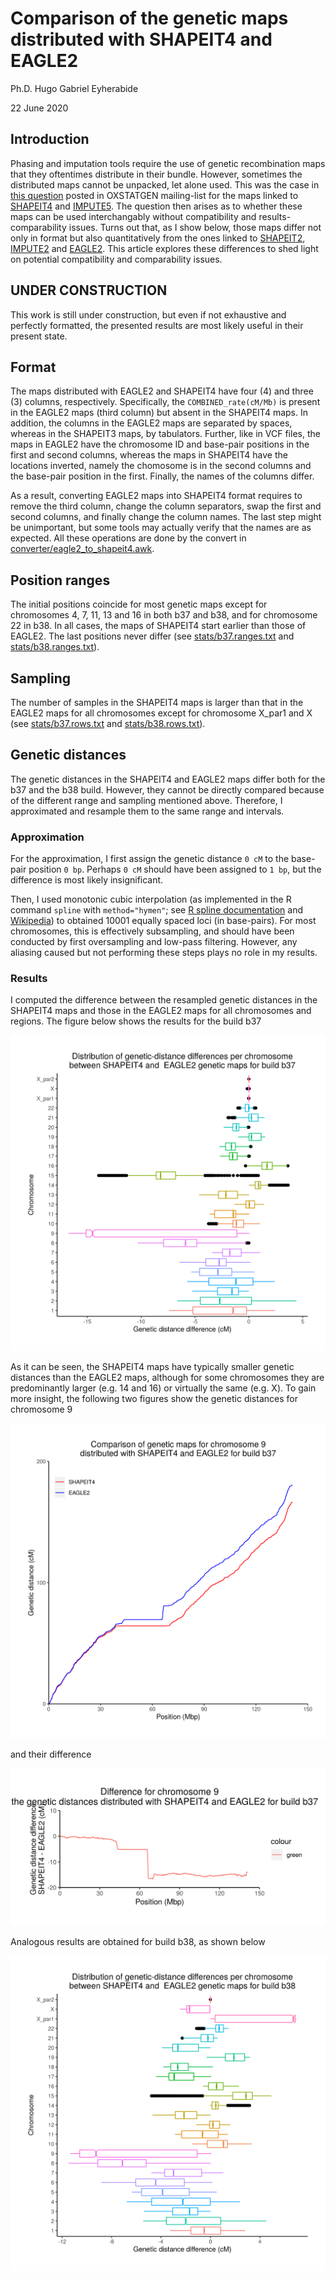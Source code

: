 # Comparison of the genetic maps distributed with SHAPEIT4 and EAGLE2

Ph.D. Hugo Gabriel Eyherabide

22 June 2020

## Introduction

Phasing and imputation tools require the use of genetic recombination maps that they oftentimes distribute in their bundle. However, sometimes the distributed maps cannot be unpacked, let alone used. This was the case in [this question](https://www.jiscmail.ac.uk/cgi-bin/wa-jisc.exe?A2=ind2006&L=OXSTATGEN&O=D&P=6811) posted in OXSTATGEN mailing-list for the maps linked to [SHAPEIT4](https://github.com/odelaneau/shapeit4) and [IMPUTE5](https://jmarchini.org/impute5/). The question then arises as to whether these maps can be used interchangably without compatibility and results-comparability issues. Turns out that, as I show below, those maps differ not only in format but also quantitatively from the ones linked to [SHAPEIT2](https://mathgen.stats.ox.ac.uk/genetics_software/shapeit/shapeit.html), [IMPUTE2](https://mathgen.stats.ox.ac.uk/impute/impute_v2.html) and [EAGLE2](https://data.broadinstitute.org/alkesgroup/Eagle/https://data.broadinstitute.org/alkesgroup/Eagle/). This article explores these differences to shed light on potential compatibility and comparability issues.


## UNDER CONSTRUCTION

This work is still under construction, but even if not exhaustive and perfectly formatted, the presented results are most likely useful in their present state.

## Format

The maps distributed with EAGLE2 and SHAPEIT4 have four (4) and three (3) columns, respectively. Specifically, the `COMBINED_rate(cM/Mb)` is present in the EAGLE2 maps (third column) but absent in the SHAPEIT4 maps. In addition, the columns in the EAGLE2 maps are separated by spaces, whereas in the SHAPEIT3 maps, by tabulators. Further, like in VCF files, the maps in EAGLE2 have the chromosome ID and base-pair positions in the first and second columns, whereas the maps in SHAPEIT4 have the locations inverted, namely the chomosome is in the second columns and the base-pair position in the first. Finally, the names of the columns differ.

As a result, converting EAGLE2 maps into SHAPEIT4 format requires to remove the third column, change the column separators, swap the first and second columns, and finally change the column names. The last step might be unimportant, but some tools may actually verify that the names are as expected. All these operations are done by the convert in [converter/eagle2_to_shapeit4.awk](converter/eagle2_to_shapeit4.awk).


## Position ranges

The initial positions coincide for most genetic maps except for chromosomes 4, 7, 11, 13 and 16 in both b37 and b38, and for chromosome 22 in b38. In all cases, the maps of SHAPEIT4 start earlier than those of EAGLE2. The last positions never differ (see [stats/b37.ranges.txt](stats/b37.ranges.txt) and [stats/b38.ranges.txt](stats/b38.ranges.txt)). 


## Sampling

The number of samples in the SHAPEIT4 maps is larger than that in the EAGLE2 maps for all chromosomes except for chromosome X_par1 and X (see [stats/b37.rows.txt](stats/b37.rows.txt) and [stats/b38.rows.txt](stats/b38.rows.txt)).


## Genetic distances

The genetic distances in the SHAPEIT4 and EAGLE2 maps differ both for the b37 and the b38 build. However, they cannot be directly compared because of the different range and sampling mentioned above. Therefore, I approximated and resample them to the same range and intervals.


### Approximation

For the approximation, I first assign the genetic distance `0 cM` to the base-pair position `0 bp`. Perhaps `0 cM` should have been assigned to `1 bp`, but the difference is most likely insignificant.

Then, I used monotonic cubic interpolation (as implemented in the R command `spline` with `method="hymen"`; see [R spline documentation](https://www.rdocumentation.org/packages/stats/versions/3.6.2/topics/splinefun) and [Wikipedia](https://en.wikipedia.org/wiki/Monotone_cubic_interpolation)) to obtained 10001 equally spaced loci (in base-pairs). For most chromosomes, this is effectively subsampling, and should have been conducted by first oversampling and low-pass filtering. However, any aliasing caused but not performing these steps plays no role in my results.


### Results

I computed the difference between the resampled genetic distances in the SHAPEIT4 maps and those in the EAGLE2 maps for all chromosomes and regions. The figure below shows the results for the build b37

![Genetic-distance difference for build b37](figures/All.b37.genetic_map_difference_shapeit4_vs_eagle2.png "Genetic-distance difference for build b37")


As it can be seen, the SHAPEIT4 maps have typically smaller genetic distances than the EAGLE2 maps, although for some chromosomes they are predominantly larger (e.g. 14 and 16) or virtually the same (e.g. X). To gain more insight, the following two figures show the genetic distances for chromosome 9

![Genetic-distance comparison for chromosome 9 in build b37](figures/chr9.b37.genetic_map_shapeit4_vs_eagle2.png "Genetic-distance comparison for chromosome 9 in build b37")

and their difference

![Genetic-distance difference for chromosome 9 in build b37](figures/chr9.b37.genetic_map_difference_shapeit4_vs_eagle2.png "Genetic-distance difference for chromosome 9 in build b37")


Analogous results are obtained for build b38, as shown below

![Genetic-distance difference for build b38](figures/All.b38.genetic_map_difference_shapeit4_vs_eagle2.png "Genetic-distance difference for build b38")



<!-- # References -->

<!-- + Original article: [https://adamdrake.com/command-line-tools-can-be-235x-faster-than-your-hadoop-cluster.html] -->
<!-- + Bash reference manual: [https://www.gnu.org/savannah-checkouts/gnu/bash/manual/bash.html] -->
<!-- + MAWK website: [https://invisible-island.net/mawk/mawk.html#related_mawk] -->
<!-- + MAWK pitfalls: [https://brenocon.com/blog/2009/09/dont-mawk-awk-the-fastest-and-most-elegant-big-data-munging-language/] -->
<!-- + AWK user guide: [https://www.gnu.org/software/gawk/manual/gawk.html] -->
<!-- + PGN format: [https://en.wikipedia.org/wiki/Portable_Game_Notation] -->
<!-- + PGN standard: [http://www.saremba.de/chessgml/standards/pgn/pgn-complete.htm] -->
<!-- + Chess-game data repository: [https://github.com/rozim/ChessData] -->
<!-- + Useless use of cat award: [http://porkmail.org/era/unix/award.html] -->
